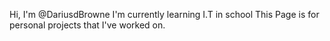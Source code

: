 Hi, I'm @DariusdBrowne
I'm currently learning I.T in school
This Page is for personal projects that I've worked on.